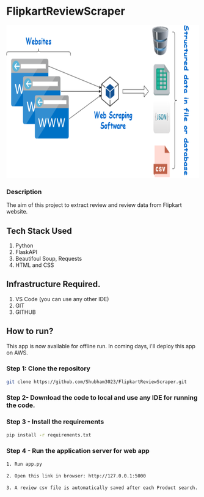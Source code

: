 # FlipkartReviewScraper

<div>
<img src="https://github.com/Shubham3023/FlipkartReviewScraper/blob/main/Project%20Images/WebScraping.jpg" width="700" height="400" alt="Web Scraping"/>
</div>


### Description
The aim of this project to extract review and review data from Flipkart website. 


## Tech Stack Used
1. Python 
2. FlaskAPI 
3. Beautifoul Soup, Requests
4. HTML and CSS

## Infrastructure Required.
1. VS Code (you can use any other IDE)
2. GIT
3. GITHUB

## How to run?
This app is now available for offline run.
In coming days, i'll deploy this app on AWS.


### Step 1: Clone the repository
```bash
git clone https://github.com/Shubham3023/FlipkartReviewScraper.git
```

### Step 2- Download the code to local and use any IDE for running the code.

### Step 3 - Install the requirements
```bash
pip install -r requirements.txt
```


### Step 4 - Run the application server for web app
```bash
1. Run app.py
```

```bash
2. Open this link in browser: http://127.0.0.1:5000
```

```
3. A review csv file is automatically saved after each Product search.
```





